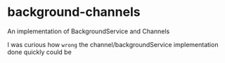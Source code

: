 # background-channels
An implementation of BackgroundService and Channels

I was curious how `wrong` the channel/backgroundService implementation done quickly could be
